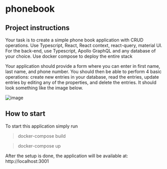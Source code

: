 # phonebook

## Project instructions

Your task is to create a simple phone book application with CRUD operations. Use Typescript, React, React context, react-query, material UI. For the back-end, use Typescript, Apollo GraphQL and any database of your choice. Use docker compose to deploy the entire stack

Your application should provide a form where you can enter in first name, last name, and phone number. You should then be able to perform 4 basic operations: create new entries in your database, read the entries, update entries by editing any of the properties, and delete the entries. It should look something like the image below.

![image](https://user-images.githubusercontent.com/50590409/194893657-ed63952e-182d-4367-8c98-0c4854a8b7c7.png)

## How to start

To start this application simply run

> docker-compose build

> docker-compose up

After the setup is done, the application will be available at: http://localhost:3001
